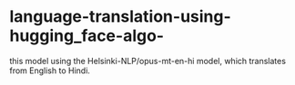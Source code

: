 # language-translation-using-hugging_face-algo-
this model using the Helsinki-NLP/opus-mt-en-hi model, which translates from English to Hindi.
